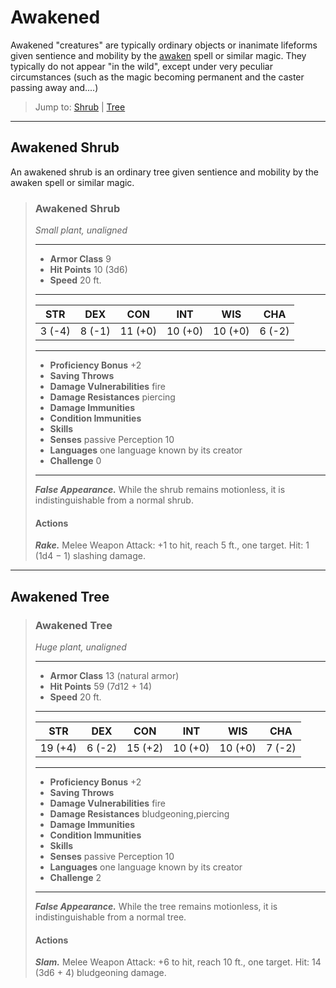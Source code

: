 # Awakened
Awakened "creatures" are typically ordinary objects or inanimate lifeforms given sentience and mobility by the [awaken](../Magic/Spells/awaken.md) spell or similar magic. They typically do not appear "in the wild", except under very peculiar circumstances (such as the magic becoming permanent and the caster passing away and....)

> Jump to: [Shrub](#awakened-shrub) | [Tree](#awakened-tree)

---

## Awakened Shrub
An awakened shrub is an ordinary tree given sentience and mobility by the awaken spell or similar magic.

>### Awakened Shrub
>*Small plant, unaligned*
>___
>- **Armor Class** 9
>- **Hit Points** 10 (3d6)
>- **Speed** 20 ft.
>___
>|**STR**|**DEX**|**CON**|**INT**|**WIS**|**CHA**|
>|:---:|:---:|:---:|:---:|:---:|:---:|
>|3 (-4)|8 (-1)|11 (+0)|10 (+0)|10 (+0)|6 (-2)|
>
>___
>- **Proficiency Bonus** +2
>- **Saving Throws** 
>- **Damage Vulnerabilities** fire
>- **Damage Resistances** piercing
>- **Damage Immunities** 
>- **Condition Immunities** 
>- **Skills** 
>- **Senses** passive Perception 10
>- **Languages** one language known by its creator
>- **Challenge** 0
>___
>***False Appearance.*** While the shrub remains motionless, it is indistinguishable from a normal shrub.
>
>#### Actions
>***Rake.*** Melee Weapon Attack: +1 to hit, reach 5 ft., one target. Hit: 1 (1d4 − 1) slashing damage.
>

---

## Awakened Tree

>### Awakened Tree
>*Huge plant, unaligned*
>___
>- **Armor Class** 13 (natural armor)
>- **Hit Points** 59 (7d12 + 14)
>- **Speed** 20 ft.
>___
>|**STR**|**DEX**|**CON**|**INT**|**WIS**|**CHA**|
>|:---:|:---:|:---:|:---:|:---:|:---:|
>|19 (+4)|6 (-2)|15 (+2)|10 (+0)|10 (+0)|7 (-2)|
>
>___
>- **Proficiency Bonus** +2
>- **Saving Throws** 
>- **Damage Vulnerabilities** fire
>- **Damage Resistances** bludgeoning,piercing
>- **Damage Immunities** 
>- **Condition Immunities** 
>- **Skills** 
>- **Senses** passive Perception 10
>- **Languages** one language known by its creator
>- **Challenge** 2
>___
>***False Appearance.*** While the tree remains motionless, it is indistinguishable from a normal tree.
>
>#### Actions
>***Slam.*** Melee Weapon Attack: +6 to hit, reach 10 ft., one target. Hit: 14 (3d6 + 4) bludgeoning damage.
>
